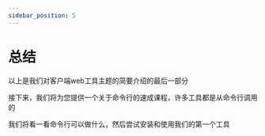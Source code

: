 ```yaml
---
sidebar_position: 5
---
```


# 总结

以上是我们对客户端web工具主题的简要介绍的最后一部分

接下来，我们将为您提供一个关于命令行的速成课程，许多工具都是从命令行调用的

我们将看一看命令行可以做什么，然后尝试安装和使用我们的第一个工具
